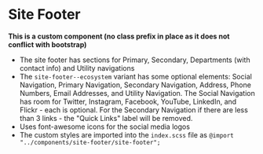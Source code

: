 # Site Footer

**This is a custom component (no class prefix in place as it does not conflict with bootstrap)**

- The site footer has sections for Primary, Secondary, Departments (with contact info) and Utility navigations
- The `site-footer--ecosystem` variant has some optional elements: Social Navigation, Primary Navigation, Secondary Navigation, Address, Phone Numbers, Email Addresses, and Utility Navigation. The Social Navigation has room for Twitter, Instagram, Facebook, YouTube, LinkedIn, and Flickr - each is optional. For the Secondary Navigation if there are less than 3 links - the "Quick Links" label will be removed.
- Uses font-awesome icons for the social media logos
- The custom styles are imported into the `index.scss` file as `@import "../components/site-footer/site-footer";`
